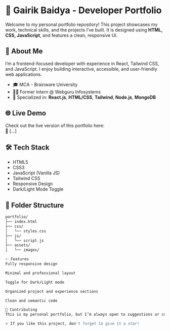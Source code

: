 # 💼 Gairik Baidya - Developer Portfolio

Welcome to my personal portfolio repository! This project showcases my work, technical skills, and the projects I’ve built. It is designed using **HTML, CSS, JavaScript**, and features a clean, responsive UI.

## 🚀 About Me

I’m a frontend-focused developer with experience in React, Tailwind CSS, and JavaScript. I enjoy building interactive, accessible, and user-friendly web applications.

- 🎓 MCA - Brainware University
- 🧑‍💻 Former Intern @ Webguru Infosystems
- 📌 Specialized in: **React.js**, **HTML/CSS**, **Tailwind**, **Node.js**, **MongoDB**

## 🌐 Live Demo

Check out the live version of this portfolio here:  
🔗 [...]

## 🛠️ Tech Stack

- HTML5  
- CSS3  
- JavaScript (Vanilla JS)  
- Tailwind CSS  
- Responsive Design  
- Dark/Light Mode Toggle  

## 📁 Folder Structure

```bash
portfolio/
├── index.html
├── css/
│   └── styles.css
├── js/
│   └── script.js
├── assets/
│   └── images/

✨ Features
Fully responsive design

Minimal and professional layout

Toggle for Dark/Light mode

Organized project and experience sections

Clean and semantic code

🧩 Contributing
This is my personal portfolio, but I’m always open to suggestions or collaborations. Feel free to fork it and use it for your own!

⭐ If you like this project, don't forget to give it a star!